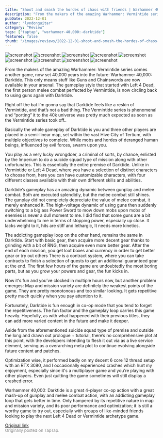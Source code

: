 ```yaml
---
title: "Shoot and smash the hordes of chaos with friends | Warhammer 40,000: Darktide Review"
description: "From the makers of the amazing Warhammer: Vermintide series comes another game, now set 40,000 years into the future: Warhammer 40,000: Darktide. This only means stuff like Guns and Chainswords are now available in your arsenal. The gameplay style that started with Left 4 Dead, the first person melee combat perfected by Vermintide, is now circling back to using guns again with Darktide."
pubDate: 2022-12-01
author: "lyndonguitar"
category: "Review"
tags: ["taptap", "warhammer-40,000:-darktide"]
featured: false
thumb: "/images/reviews/2022-12-01-shoot-and-smash-the-hordes-of-chaos-with-friends--warhammer-40000-darktide-review-0.avif"
---
```


<div class="gallery">
  <img src="/images/reviews/2022-12-01-shoot-and-smash-the-hordes-of-chaos-with-friends--warhammer-40000-darktide-review-0.avif" alt="screenshot" />
  <img src="/images/reviews/2022-12-01-shoot-and-smash-the-hordes-of-chaos-with-friends--warhammer-40000-darktide-review-1.avif" alt="screenshot" />
  <img src="/images/reviews/2022-12-01-shoot-and-smash-the-hordes-of-chaos-with-friends--warhammer-40000-darktide-review-2.avif" alt="screenshot" />
  <img src="/images/reviews/2022-12-01-shoot-and-smash-the-hordes-of-chaos-with-friends--warhammer-40000-darktide-review-3.avif" alt="screenshot" />
  <img src="/images/reviews/2022-12-01-shoot-and-smash-the-hordes-of-chaos-with-friends--warhammer-40000-darktide-review-4.avif" alt="screenshot" />
  <img src="/images/reviews/2022-12-01-shoot-and-smash-the-hordes-of-chaos-with-friends--warhammer-40000-darktide-review-5.avif" alt="screenshot" />
  <img src="/images/reviews/2022-12-01-shoot-and-smash-the-hordes-of-chaos-with-friends--warhammer-40000-darktide-review-6.avif" alt="screenshot" />
  <img src="/images/reviews/2022-12-01-shoot-and-smash-the-hordes-of-chaos-with-friends--warhammer-40000-darktide-review-7.avif" alt="screenshot" />
  <img src="/images/reviews/2022-12-01-shoot-and-smash-the-hordes-of-chaos-with-friends--warhammer-40000-darktide-review-8.avif" alt="screenshot" />
</div>

From the makers of the amazing Warhammer: Vermintide series comes another game, now set 40,000 years into the future: Warhammer 40,000: Darktide. This only means stuff like Guns and Chainswords are now available in your arsenal. The gameplay style that started with Left 4 Dead, the first person melee combat perfected by Vermintide, is now circling back to using guns again with Darktide.

Right off the bat I’m gonna say that Darktide feels like a reskin of Vermintide, and that’s not a bad thing. The Vermintide series is phenomenal and “porting” it to the 40k universe was pretty much expected as soon as the Vermintide series took off..

Basically the whole gameplay of Darktide is you and three other players are placed in a semi-linear map, set within the vast Hive City of Tertium, with multiple objectives to complete. While mobs and hordes of deranged human beings, influenced by evil forces, swarm upon you.

You play as a very lucky wrongdoer, a criminal of sorts, by chance, enlisted by the Imperium to do a suicide squad type of mission along with other unfortunates. This is essentially the entire premise of Darktide. Unlike in Vermintide or Left 4 Dead, where you have a selection of distinct characters to choose from, here you can have customizable characters, with four different classes available with their own different skills and abilities.

Darktide’s gameplay has an amazing dynamic between gunplay and melee combat. Both are executed splendidly, but the melee combat still shines. The gunplay did not completely depreciate the value of melee combat, it merely enhanced it. The high-voltage dynamic of using guns then suddenly switching to a big ass Power Sword to mow down mobs upon mobs of enemies is never a dull moment to me. I did find that some guns are a bit underwhelming to me in terms of stopping power, especially up close. It lacks weight to it, hits are stiff and lethargic, It needs more kinetics.

The addicting gameplay loop on the other hand, remains the same in Darktide. Start with basic gear, then acquire more decent gear thanks to grinding with a bit of RNG, then acquire even more better gear. After the end of each mission, you get loot boxes and currency in order to get better gear or try out others There is a contract system, where you can take contracts to finish a selection of quests to get an additional guaranteed gear at the end. The first few hours of the game are undoubtedly the most boring parts, but as you grow your powers and gear, the fun kicks in.

Now it's fun and you’ve clocked in multiple hours now, but another problem emerges: Map and mission variety are definitely the weakest points of the game. They are pretty monotonous and too similar looking. It gets repetitive pretty much quickly when you pay attention to it.

Fortunately, Darktide is fun enough in co-op mode that you tend to forget the repetitiveness. The fun factor and the gameplay loop carries this game heavily. Hopefully, as with what happened with their previous titles, they can add more varied content in the future and make it deeper.

Aside from the aforementioned suicide squad type of premise and outside the long and drawn out prologue + tutorial, there’s no comprehensive plot at this point, with the developers intending to flesh it out via as a live service element, serving as a overarching meta plot to continue evolving alongside future content and patches.

Optimization wise, it performed badly on my decent 6 core 12 thread setup with an RTX 3080, and I occasionally experienced crashes which hurt my enjoyment, especially since it's a multiplayer game and you’re playing with other players. Even just quitting the game sometimes will still display a crashed error.

Warhammer 40,000: Darktide is a great 4-player co-op action with a great mash-up of gunplay and melee combat action, with an addicting gameplay loop that gets better in time. Only hampered by its repetitive nature in map and mission variety, and its poor performance and optimization; it is still a worthy game to try out, especially with groups of like-minded friends looking to play the next Left 4 Dead or Vermintide archetype game.

[Original link](https://www.taptap.io/post/3501269)<br><span style="font-size: 0.95em; color: #888;">Originally posted on TapTap.</span>
